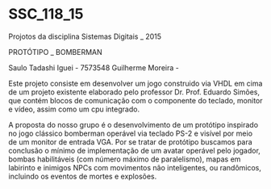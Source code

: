 # SSC_118_15
Projotos da disciplina Sistemas Digitais _ 2015

PROTÓTIPO _ BOMBERMAN

Saulo Tadashi Iguei - 7573548
Guilherme Moreira - 

Este projeto consiste em desenvolver um jogo construido via VHDL em cima de um projeto existente elaborado pelo professor Dr. Prof. Eduardo Simões, que contém blocos de comunicação com o componente do teclado, monitor e vídeo, assim como um cpu integrado.

A proposta do nosso grupo é o desenvolvimento de um protótipo inspirado no jogo clássico bomberman operável via teclado PS-2 e visível por meio de um monitor de entrada VGA. Por se tratar de protótipo buscamos para conclusão o mínimo de implementação de um avatar operável pelo jogador, bombas habilitáveis (com número máximo de paralelismo), mapas em labirinto e inimigos NPCs com movimentos não inteligentes, ou randômicos, incluindo os eventos de mortes e explosões.
